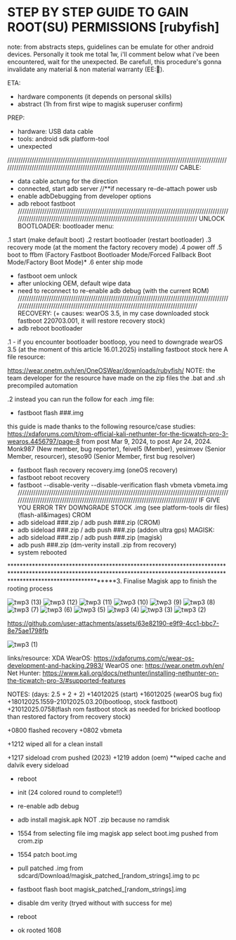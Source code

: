 # STEP BY STEP GUIDE TO GAIN ROOT(SU) PERMISSIONS [rubyfish]
note: from abstracts steps, guidelines can be emulate for other android devices.
Personally it took me total 1w, i'll comment below what i've been encountered, wait for the unexpected.
Be carefull, this procedure's gonna invalidate any material & non material warranty 
(EE:🤫).

ETA:
- hardware components (it depends on personal skills)
- abstract (1h from first wipe to magisk superuser confirm)

PREP:
 - hardware: USB data cable
 - tools: android sdk platform-tool
 - unexpected

////////////////////////////////////////////////////////////////////////////////////////////////////////////////////////////////////////////////////////////////////////////////
CABLE:
- data cable actung for the direction
- connected, start adb server //**if necessary re-de-attach power usb
- enable adbDebugging from developer options
- adb reboot fastboot
////////////////////////////////////////////////////////////////////////////////////////////////////////////////////////////////////////////////////////////////////////////////
UNLOCK BOOTLOADER:
bootloader menu:

.1 start (make default boot)
.2 restart bootloader (restart bootloader)
.3 recovery mode (at the moment the factory recovery mode)
.4 power off
.5 boot to ffbm (Factory Fastboot Bootloader Mode/Forced Fallback Boot Mode/Factory Boot Mode)*
.6 enter ship mode

- fastboot oem unlock
- after unlocking OEM, default wipe data
- need to reconnect to re-enable adb debug (with the current ROM)
////////////////////////////////////////////////////////////////////////////////////////////////////////////////////////////////////////////////////////////////////////////////
RECOVERY: (+ causes: wearOS 3.5, in my case downloaded stock fastboot 220703.001, it will restore recovery stock)
- adb reboot bootloader

.1 - if you encounter bootloader bootloop, you need to downgrade wearOS 3.5 (at the moment of this article 16.01.2025) installing fastboot stock
here A file resource: 

https://wear.onetm.ovh/en/OneOSWear/downloads/rubyfish/
NOTE: the team developer for the resource have made on the zip files the .bat and .sh precompiled automation

.2 instead you can run the follow for each .img file:
- fastboot flash ###.img

this guide is made thanks to the following resource/case studies:
https://xdaforums.com/t/rom-official-kali-nethunter-for-the-ticwatch-pro-3-wearos.4456797/page-8
from post Mar 9, 2024, to post Apr 24, 2024.
Monk987 (New member, bug reporter), feivel5 (Member), yesimxev (Senior Member, resourcer), steso90 (Senior Member, first bug resolver)

- fastboot flash recovery recovery.img (oneOS recovery)
- fastboot reboot recovery
- fastboot --disable-verity --disable-verification flash vbmeta vbmeta.img
////////////////////////////////////////////////////////////////////////////////////////////////////////////////////////////////////////////////////////////////////////////////
IF GIVE YOU ERROR TRY DOWNGRADE STOCK .img (see platform-tools dir files)(flash-all&images)
CROM
- adb sideload ###.zip / adb push ###.zip (CROM)
- adb sideload ###.zip / adb push ###.zip (addon ultra gps) 
MAGISK:
- adb sideload ###.zip / adb push ###.zip (magisk)
- adb push ###.zip (dm-verity install .zip from recovery)
- system rebooted




********************************************************************************************************************************************************************************3. Finalise Magisk app to finish the rooting process





![twp3 (13)](https://github.com/user-attachments/assets/eb3cfe49-d437-4fad-a746-4d93ddc98046)
![twp3 (12)](https://github.com/user-attachments/assets/fd07ab7e-0c88-4ed0-a32e-16fcbc934d40)
![twp3 (11)](https://github.com/user-attachments/assets/426125a6-f95d-4561-bbcf-d4871793aaaf)
![twp3 (10)](https://github.com/user-attachments/assets/0cc1b56d-c263-4a8f-97ff-3bb712c35c76)
![twp3 (9)](https://github.com/user-attachments/assets/444bf04d-d83d-4dab-a6ea-0dd3fb10cc5e)
![twp3 (8)](https://github.com/user-attachments/assets/0cba5f32-b22e-435f-bf32-fcbbd5a8724b)
![twp3 (7)](https://github.com/user-attachments/assets/4d7af7c4-0108-402f-a136-740f3da73d5e)
![twp3 (6)](https://github.com/user-attachments/assets/50ad2891-3019-4f29-868f-2c0a174bee2f)
![twp3 (5)](https://github.com/user-attachments/assets/a24ed931-d525-4783-abc2-eee1304fdf6f)
![twp3 (4)](https://github.com/user-attachments/assets/03a955b7-4362-4f69-ab71-73bed7791d7e)
![twp3 (3)](https://github.com/user-attachments/assets/9bc05ae5-76a9-4414-a85b-b6c740f240e4)
![twp3 (2)](https://github.com/user-attachments/assets/37bd1d54-f4e3-41f4-96fb-b6351d505862)


https://github.com/user-attachments/assets/63e82190-e9f9-4cc1-bbc7-8e75ae1798fb

![twp3 (1)](https://github.com/user-attachments/assets/dadbfacd-c3f9-4775-8a32-82fdfece5aa7)




links/resource:
XDA WearOS: https://xdaforums.com/c/wear-os-development-and-hacking.2983/
WearOS one: https://wear.onetm.ovh/en/
Net Hunter: https://www.kali.org/docs/nethunter/installing-nethunter-on-the-ticwatch-pro-3/#supported-features

NOTES:
(days: 2.5 + 2 + 2)
+14012025 (start)
+16012025 (wearOS bug fix)
+18012025.1559-21012025.03.20(bootloop, stock fastboot)
+21012025.0758(flash rom fastboot stock as needed for bricked bootloop than restored factory from recovery stock)

+0800 flashed recovery
+0802 vbmeta

+1212 wiped all for a clean install

+1217 sideload crom pushed (2023)
+1219 addon (oem)
**wiped cache and dalvik every sideload

+ reboot
+ init (24 colored round to complete!!)

+ re-enable adb debug
+ adb install magisk.apk    NOT .zip because no ramdisk
+ 1554 from selecting file img magisk app select boot.img pushed from crom.zip
+ 1554 patch boot.img
+ pull patched .img from sdcard/Download/magisk_patched_[random_strings].img to pc
+ fastboot flash boot magisk_patched_[random_strings].img
+ disable dm verity (tryed without with success for me)
+ reboot
+ ok rooted 1608

